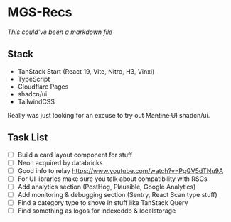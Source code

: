 # MGS-Recs

_This could've been a markdown file_

## Stack

- TanStack Start (React 19, Vite, Nitro, H3, Vinxi)
- TypeScript
- Cloudflare Pages
- shadcn/ui
- TailwindCSS

Really was just looking for an excuse to try out ~~Mantine UI~~ shadcn/ui.

## Task List

- [ ] Build a card layout component for stuff
- [ ] Neon acquired by databricks
- [ ] Good info to relay https://www.youtube.com/watch?v=PgGV5dTNu9A
- [ ] For UI libraries make sure you talk about compatibility with RSCs
- [ ] Add analytics section (PostHog, Plausible, Google Analytics)
- [ ] Add monitoring & debugging section (Sentry, React Scan type stuff)
- [ ] Find a category type to shove in stuff like TanStack Query
- [ ] Find something as logos for indexeddb & localstorage

